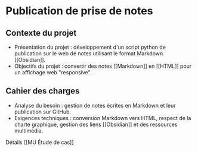 # Publication de prise de notes
## Contexte du projet
- Présentation du projet : développement d'un script python de publication sur le web de notes utilisant le format Markdown [[Obsidian]].
- Objectifs du projet : convertir des notes [[Markdown]] en [[HTML]] pour un affichage web "responsive".

## Cahier des charges
- Analyse du besoin : gestion de notes écrites en Markdown et leur publication sur GitHub.
- Exigences techniques : conversion Markdown vers HTML, respect de la charte graphique, gestion des liens [[Obsidian]] et des ressources multimédia.

Détails [[MU Étude de cas]]
